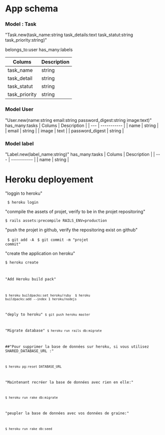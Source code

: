 # App schema
### Model : Task
"Task.new(task_name:string task_details:text task_statut:string task_priority:string)"

belongs_to:user
has_many:labels

| Colums | Description |
| --- | ----------- |
| task_name | string |
| task_detail | string |
| task_statut | string |
| task_priority | string |

### Model User
"User.new(name:string email:string password_digest:string image:text)"
has_many:tasks
| Colums | Description |
| --- | ----------- |
| name | string |
| email | string |
| image | text |
| password_digest | string |

### Model label
"Label.new(label_name:string)"
has_many:tasks
| Colums | Description |
| --- | ----------- |
| name | string |

# Heroku deployement 
"loggin to heroku"

<code> $ heroku login</code>

"conmpile the assets of projet, verify to be in the projet repositoring"

<code>$ rails assets:precompile RAILS_ENV=production</code>

"push the projet in github, verify the repositoring exist on github"

<code> $ git add -A</code>
<code> $ git commit -m "projet commit"</code>

"create the application on heroku"

<code>$ heroku create
  
"Add Heroku build pack"

<code>$ heroku buildpacks:set heroku/ruby</code>
<code> $ heroku buildpacks:add --index 1 heroku/nodejs</code>

"deply to heroku"
<code>$ git push heroku master </code>

"Migrate database"
<code>$ heroku run rails db:migrate </code>

##"Pour supprimer la base de données sur heroku, si vous utilisez SHARED_DATABASE_URL :"

<code>$ heroku pg:reset DATABASE_URL</code>

"Maintenant recréer la base de données avec rien en elle:"

<code>$ heroku run rake db:migrate</code>  

"peupler la base de données avec vos données de graine:"

<code>$ heroku run rake db:seed</code>
